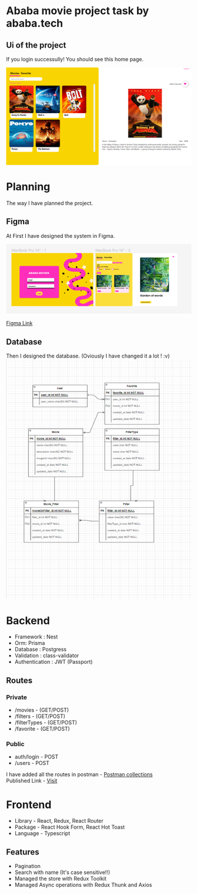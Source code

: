 # Ababa movie project task by ababa.tech

## Ui of the project

If you login successully! You should see this home page.

![ss](Screenshots/Home.png)

# Planning

The way I have planned the project.

## Figma

At First I have designed the system in Figma.

![ss](Screenshots/Figma.png)

[Figma Link](https://www.figma.com/file/1GZ7IVZoW3BsbMkTg5IXfc/Ababa-Favorite-Movie-list?node-id=2%3A2)

## Database

Then I designed the database. (Oviously I have changed it a lot ! :v)
![ss](Screenshots/db.png)

# Backend

- Framework : Nest
- Orm: Prisma
- Database : Postgress
- Validation : class-validator
- Authentication : JWT (Passport)

## Routes

### Private

- /movies - (GET/POST)
- /filters - (GET/POST)
- /filterTypes - (GET/POST)
- /favorite - (GET/POST)

### Public

- auth/login - POST
- /users - POST

I have added all the routes in postman - [Postman collections](Postman)\
Published Link - [Visit](https://documenter.getpostman.com/view/4063810/UzBnrnLS)

# Frontend

- Library - React, Redux, React Router
- Package - React Hook Form, React Hot Toast
- Language - Typescript

## Features

- Pagination
- Search with name (It's case sensitive!!)
- Managed the store with Redux Toolkit
- Managed Async operations with Redux Thunk and Axios
